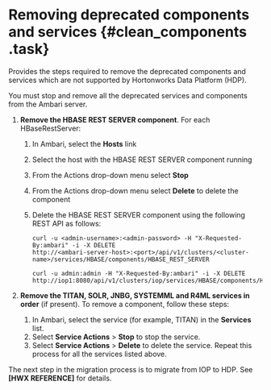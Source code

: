 # Removing deprecated components and services {#clean_components .task}

Provides the steps required to remove the deprecated components and services which are not supported by Hortonworks Data Platform \(HDP\).

You must stop and remove all the deprecated services and components from the Ambari server.

1.  **Remove the HBASE REST SERVER component**. For each HBaseRestServer:
    1.  In Ambari, select the **Hosts** link
    2.  Select the host with the HBASE REST SERVER component running
    3.  From the Actions drop-down menu select **Stop**
    4.  From the Actions drop-down menu select **Delete** to delete the component
    5.  Delete the HBASE REST SERVER component using the following REST API as follows:

        ```
        curl -u <admin-username>:<admin-password> -H "X-Requested-By:ambari" -i -X DELETE 
        http://<ambari-server-host>:<port>/api/v1/clusters/<cluster-name>/services/HBASE/components/HBASE_REST_SERVER
        
        curl -u admin:admin -H "X-Requested-By:ambari" -i -X DELETE 
        http://iop1:8080/api/v1/clusters/iop/services/HBASE/components/HBASE_REST_SERVER
        
        ```

2.  **Remove the TITAN, SOLR, JNBG, SYSTEMML and R4ML services in order** \(if present\). To remove a component, follow these steps:

    1.  In Ambari, select the service \(for example, TITAN\) in the **Services** list.
    2.  Select **Service Actions** \> **Stop** to stop the service.
    3.  Select **Service Actions** \> **Delete** to delete the service.
    Repeat this process for all the services listed above.


The next step in the migration process is to migrate from IOP to HDP. See **\[HWX REFERENCE\]** for details.

